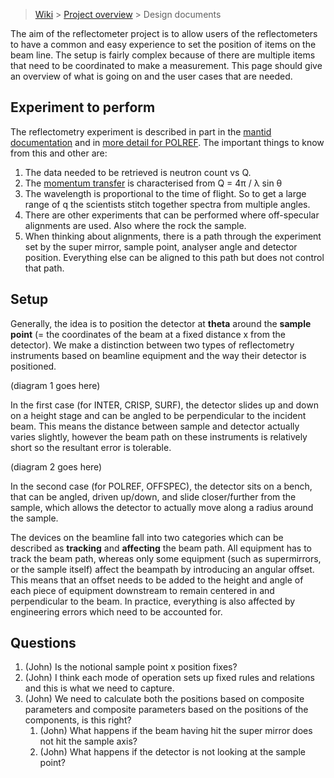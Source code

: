 > [Wiki](Home) > [Project overview](Project-Overview) > Design documents

The aim of the reflectometer project is to allow users of the reflectometers to have a common and easy experience to set the position of items on the beam line. The setup is fairly complex because of there are multiple items that need to be coordinated to make a measurement. This page should give an overview of what is going on and the user cases that are needed.

## Experiment to perform

The reflectometry experiment is described in part in the [mantid documentation](http://docs.mantidproject.org/v3.12.0/techniques/ISIS_Reflectometry.html) and in [more detail for POLREF](https://github.com/ISISComputingGroup/IBEX/wiki/Reflectometry-at-Isis). The important things to know from this and other are:

1. The data needed to be retrieved is neutron count vs Q.
1. The [momentum transfer](https://en.wikipedia.org/wiki/Momentum_transfer) is characterised from Q = 4π / λ sin θ 
1. The wavelength is proportional to the time of flight. So to get a large range of q the scientists stitch together spectra from multiple angles.
1. There are other experiments that can be performed where off-specular alignments are used. Also where the rock the sample.
1. When thinking about alignments, there is a path through the experiment set by the super mirror, sample point, analyser angle and detector position. Everything else can be aligned to this path but does not control that path. 

## Setup

Generally, the idea is to position the detector at **theta** around the **sample point** (= the coordinates of the beam at a fixed distance x from the detector). We make a distinction between two types of reflectometry instruments based on beamline equipment and the way their detector is positioned.

(diagram 1 goes here)

In the first case (for INTER, CRISP, SURF), the detector slides up and down on a height stage and can be angled to be perpendicular to the incident beam. This means the distance between sample and detector actually varies slightly, however the beam path on these instruments is relatively short so the resultant error is tolerable.

(diagram 2 goes here)

In the second case (for POLREF, OFFSPEC), the detector sits on a bench, that can be angled, driven up/down, and slide closer/further from the sample, which allows the detector to actually move along a radius around the sample.

The devices on the beamline fall into two categories which can be described as **tracking** and **affecting** the beam path. All equipment has to track the beam path, whereas only some equipment (such as supermirrors, or the sample itself) affect the beampath by introducing an angular offset. This means that an offset needs to be added to the height and angle of each piece of equipment downstream to remain centered in and perpendicular to the beam. In practice, everything is also affected by engineering errors which need to be accounted for.

## Questions

1. (John) Is the notional sample point x position fixes?
1. (John) I think each mode of operation sets up fixed rules and relations and this is what we need to capture.
1. (John) We need to calculate both the positions based on composite parameters and composite parameters based on the positions of the components, is this right?
    1. (John) What happens if the beam having hit the super mirror does not hit the sample axis?
    1. (John) What happens if the detector is not looking at the sample point?
